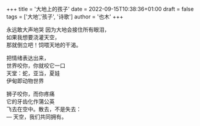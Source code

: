+++
title = '大地上的孩子'
date = 2022-09-15T10:38:36+01:00
draft = false
tags = ['大地','孩子', '诗歌']
author = '也木'
+++

永远敢大声地哭 <!--more-->
因为大地会接住所有眼泪，  
如果我想要浇灌天空，  
那就倒立吧！饲喂天地的干渴。  

把情绪表达出来，  
世界咬你，你就咬它一口  
天堂：蛇，亚当，夏娃  
伊甸即动物世界  

狮子咬你，而你疼痛  
它的牙齿化作蒲公英  
飞去在空中。散去，不是失去：  
–– 天空，我们共同拥有。  